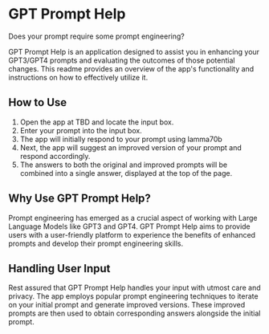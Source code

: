 # GPT Prompt Help

Does your prompt require some prompt engineering?

GPT Prompt Help is an application designed to assist you in enhancing your GPT3/GPT4 prompts and evaluating the outcomes of those potential changes. This readme provides an overview of the app's functionality and instructions on how to effectively utilize it.

## How to Use

1. Open the app at TBD and locate the input box.
2. Enter your prompt into the input box.
3. The app will initially respond to your prompt using lamma70b
4. Next, the app will suggest an improved version of your prompt and respond accordingly.
5. The answers to both the original and improved prompts will be combined into a single answer, displayed at the top of the page.

## Why Use GPT Prompt Help?

Prompt engineering has emerged as a crucial aspect of working with Large Language Models like GPT3 and GPT4. GPT Prompt Help aims to provide users with a user-friendly platform to experience the benefits of enhanced prompts and develop their prompt engineering skills.

## Handling User Input

Rest assured that GPT Prompt Help handles your input with utmost care and privacy. The app employs popular prompt engineering techniques to iterate on your initial prompt and generate improved versions. These improved prompts are then used to obtain corresponding answers alongside the initial prompt.
